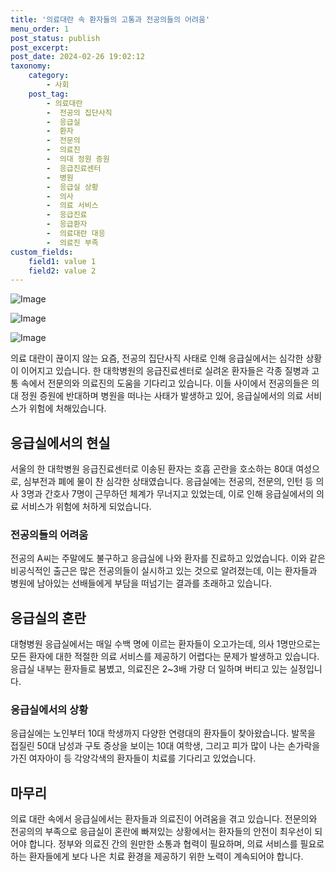 ```yaml
---
title: '의료대란 속 환자들의 고통과 전공의들의 어려움'
menu_order: 1
post_status: publish
post_excerpt: 
post_date: 2024-02-26 19:02:12
taxonomy:
    category:
        - 사회
    post_tag:
        - 의료대란
        -  전공의 집단사직
        -  응급실
        -  환자
        -  전문의
        -  의료진
        -  의대 정원 증원
        -  응급진료센터
        -  병원
        -  응급실 상황
        -  의사
        -  의료 서비스
        -  응급진료
        -  응급환자
        -  의료대란 대응
        -  의료진 부족
custom_fields:
    field1: value 1
    field2: value 2
---
```


![Image](https://imgnews.pstatic.net/image/005/2024/02/25/2024022516584652192_1708847928_0019830345_20240225172601719.jpg?type=w647)

![Image](https://imgnews.pstatic.net/image/005/2024/02/25/2024022516594252193_1708847982_0019830345_20240225172601728.jpg?type=w647)

![Image](https://imgnews.pstatic.net/image/005/2024/02/25/2024022517000252196_1708848003_0019830345_20240225172601737.jpg?type=w647)

의료 대란이 끊이지 않는 요즘, 전공의 집단사직 사태로 인해 응급실에서는 심각한 상황이 이어지고 있습니다. 한 대학병원의 응급진료센터로 실려온 환자들은 각종 질병과 고통 속에서 전문의와 의료진의 도움을 기다리고 있습니다. 이들 사이에서 전공의들은 의대 정원 증원에 반대하며 병원을 떠나는 사태가 발생하고 있어, 응급실에서의 의료 서비스가 위험에 처해있습니다.
## 응급실에서의 현실
서울의 한 대학병원 응급진료센터로 이송된 환자는 호흡 곤란을 호소하는 80대 여성으로, 심부전과 폐에 물이 찬 심각한 상태였습니다. 응급실에는 전공의, 전문의, 인턴 등 의사 3명과 간호사 7명이 근무하던 체계가 무너지고 있었는데, 이로 인해 응급실에서의 의료 서비스가 위험에 처하게 되었습니다.
### 전공의들의 어려움
전공의 A씨는 주말에도 불구하고 응급실에 나와 환자를 진료하고 있었습니다. 이와 같은 비공식적인 출근은 많은 전공의들이 실시하고 있는 것으로 알려졌는데, 이는 환자들과 병원에 남아있는 선배들에게 부담을 떠넘기는 결과를 초래하고 있습니다.
## 응급실의 혼란
대형병원 응급실에서는 매일 수백 명에 이르는 환자들이 오고가는데, 의사 1명만으로는 모든 환자에 대한 적절한 의료 서비스를 제공하기 어렵다는 문제가 발생하고 있습니다. 응급실 내부는 환자들로 붐볐고, 의료진은 2~3배 가량 더 일하며 버티고 있는 실정입니다.
### 응급실에서의 상황
응급실에는 노인부터 10대 학생까지 다양한 연령대의 환자들이 찾아왔습니다. 발목을 접질린 50대 남성과 구토 증상을 보이는 10대 여학생, 그리고 피가 많이 나는 손가락을 가진 여자아이 등 각양각색의 환자들이 치료를 기다리고 있었습니다.
## 마무리
의료 대란 속에서 응급실에서는 환자들과 의료진이 어려움을 겪고 있습니다. 전문의와 전공의의 부족으로 응급실이 혼란에 빠져있는 상황에서는 환자들의 안전이 최우선이 되어야 합니다. 정부와 의료진 간의 원만한 소통과 협력이 필요하며, 의료 서비스를 필요로 하는 환자들에게 보다 나은 치료 환경을 제공하기 위한 노력이 계속되어야 합니다.
